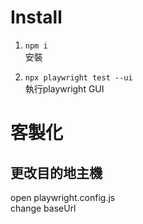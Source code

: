 # Install

1. `npm i`  
安裝

2. `npx playwright test --ui`  
執行playwright GUI

# 客製化
## 更改目的地主機  
open playwright.config.js  
change baseUrl